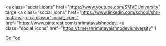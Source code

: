 <a class="social_icons" href="https://www.youtube.com/SMVDUniversity" targe
<a class="social_icons" href="https://www.linkedin.com/school/shri-mata-va: <a class="social_icons" href="https://smvdu.tumblr.com/" target="_blank"><
<a class="social_icons" href="https://www.pinterest.com/shrimatavaishnodev:
<a class="social_icons" href="https://t.me/shrimatavaishnodeviuniversity" 1 <a class="social_icons" href="https://g.page/r/CXEc6h1FMDTtEBA" target="_b:"></a>
<!--01062022-->
<!--sticky button-->
<a href="#" class="go-top">Go Top</a>
</footer>
<script src="/templates/jsmvdu2017/js/tabbedslider.js"></script> <script src="/templates/jsmvdu2017/js/testimonial.js"></script>
<script src="/templates/jsmvdu2017/js/gotop.js"></script>
<script src="/templates/jsmvdu2017/js/videopopup.js"></script></--0105.
<!--07052019 <script src="/templates/jsmvdu2017/js/jquery.Lightbox-0.5.